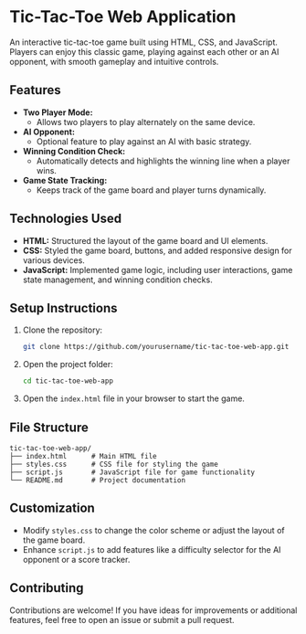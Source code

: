 # Tic-Tac-Toe Web Application

An interactive tic-tac-toe game built using HTML, CSS, and JavaScript. Players can enjoy this classic game, playing against each other or an AI opponent, with smooth gameplay and intuitive controls.

## Features

- **Two Player Mode:**
  - Allows two players to play alternately on the same device.
- **AI Opponent:**
  - Optional feature to play against an AI with basic strategy.
- **Winning Condition Check:**
  - Automatically detects and highlights the winning line when a player wins.
- **Game State Tracking:**
  - Keeps track of the game board and player turns dynamically.

## Technologies Used

- **HTML:** Structured the layout of the game board and UI elements.
- **CSS:** Styled the game board, buttons, and added responsive design for various devices.
- **JavaScript:** Implemented game logic, including user interactions, game state management, and winning condition checks.

## Setup Instructions

1. Clone the repository:
   ```bash
   git clone https://github.com/yourusername/tic-tac-toe-web-app.git
   ```

2. Open the project folder:
   ```bash
   cd tic-tac-toe-web-app
   ```

3. Open the `index.html` file in your browser to start the game.

## File Structure

```
tic-tac-toe-web-app/
├── index.html      # Main HTML file
├── styles.css      # CSS file for styling the game
├── script.js       # JavaScript file for game functionality
└── README.md       # Project documentation
```

## Customization

- Modify `styles.css` to change the color scheme or adjust the layout of the game board.
- Enhance `script.js` to add features like a difficulty selector for the AI opponent or a score tracker.

## Contributing

Contributions are welcome! If you have ideas for improvements or additional features, feel free to open an issue or submit a pull request.
